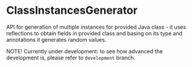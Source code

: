 # ClassInstancesGenerator
API for generation of multiple instances for provided Java class - it uses reflections to obtain fields in provided class and basing on its type and annotations it generates random values.

NOTE! Currently under development: to see how advanced the development is, please refer to ```development``` branch.
